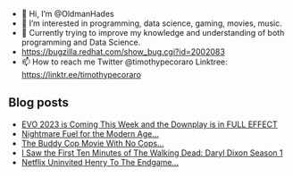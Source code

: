 - 👋 Hi, I’m @OldmanHades
- 👀 I’m interested in programming, data science, gaming, movies, music.
- 🌱 Currently trying to improve my knowledge and understanding of both programming and Data Science.
- https://bugzilla.redhat.com/show_bug.cgi?id=2002083
- 📫 How to reach me Twitter @timothypecoraro
Linktree: https://linktr.ee/timothypecoraro

## Blog posts
<!-- BLOG-POST-LIST:START -->
- [EVO 2023 is Coming This Week and the Downplay is in FULL EFFECT](https://medium.com/@timothypecoraro/evo-is-coming-this-week-and-the-downplay-is-in-full-effect-39f24c57dc5e?source=rss-5097f5c9b801------2)
- [Nightmare Fuel for the Modern Age…](https://medium.com/@timothypecoraro/nightmare-fuel-for-the-modern-age-1f639e2e522?source=rss-5097f5c9b801------2)
- [The Buddy Cop Movie With No Cops…](https://medium.com/@timothypecoraro/the-buddy-cop-movie-with-no-cops-2c6a7c431771?source=rss-5097f5c9b801------2)
- [I Saw the First Ten Minutes of The Walking Dead: Daryl Dixon Season 1](https://medium.com/@timothypecoraro/i-saw-the-first-ten-minutes-of-the-walking-dead-daryl-dixon-season-1-ce08c4c8a429?source=rss-5097f5c9b801------2)
- [Netflix Uninvited Henry To The Endgame…](https://medium.com/@timothypecoraro/netflix-uninvited-henry-to-the-endgame-5ac06bbb3be7?source=rss-5097f5c9b801------2)
<!-- BLOG-POST-LIST:END -->
